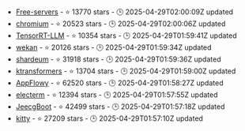 - [Free-servers](https://github.com/Pawdroid/Free-servers) - ⭐ 13770 stars - 🕒 2025-04-29T02:00:09Z updated
- [chromium](https://github.com/chromium/chromium) - ⭐ 20523 stars - 🕒 2025-04-29T02:00:06Z updated
- [TensorRT-LLM](https://github.com/NVIDIA/TensorRT-LLM) - ⭐ 10354 stars - 🕒 2025-04-29T01:59:41Z updated
- [wekan](https://github.com/wekan/wekan) - ⭐ 20126 stars - 🕒 2025-04-29T01:59:34Z updated
- [shardeum](https://github.com/shardeum/shardeum) - ⭐ 31918 stars - 🕒 2025-04-29T01:59:36Z updated
- [ktransformers](https://github.com/kvcache-ai/ktransformers) - ⭐ 13704 stars - 🕒 2025-04-29T01:59:00Z updated
- [AppFlowy](https://github.com/AppFlowy-IO/AppFlowy) - ⭐ 62520 stars - 🕒 2025-04-29T01:58:27Z updated
- [electerm](https://github.com/electerm/electerm) - ⭐ 12394 stars - 🕒 2025-04-29T01:57:55Z updated
- [JeecgBoot](https://github.com/jeecgboot/JeecgBoot) - ⭐ 42499 stars - 🕒 2025-04-29T01:57:18Z updated
- [kitty](https://github.com/kovidgoyal/kitty) - ⭐ 27209 stars - 🕒 2025-04-29T01:57:10Z updated
